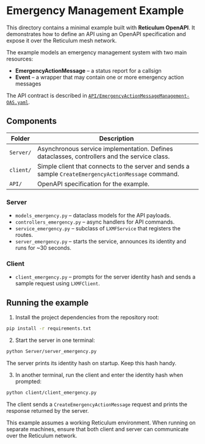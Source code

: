 # Emergency Management Example

This directory contains a minimal example built with **Reticulum OpenAPI**. It demonstrates how to define an API using an OpenAPI specification and expose it over the Reticulum mesh network.

The example models an emergency management system with two main resources:

* **EmergencyActionMessage** – a status report for a callsign
* **Event** – a wrapper that may contain one or more emergency action messages

The API contract is described in [`API/EmergencyActionMessageManagement-OAS.yaml`](API/EmergencyActionMessageManagement-OAS.yaml).

## Components

| Folder | Description |
|-------|-------------|
| `Server/` | Asynchronous service implementation. Defines dataclasses, controllers and the service class. |
| `client/` | Simple client that connects to the server and sends a sample `CreateEmergencyActionMessage` command. |
| `API/` | OpenAPI specification for the example. |

### Server
- `models_emergency.py` – dataclass models for the API payloads.
- `controllers_emergency.py` – async handlers for API commands.
- `service_emergency.py` – subclass of `LXMFService` that registers the routes.
- `server_emergency.py` – starts the service, announces its identity and runs for ~30 seconds.

### Client
- `client_emergency.py` – prompts for the server identity hash and sends a sample request using `LXMFClient`.

## Running the example

1. Install the project dependencies from the repository root:

```bash
pip install -r requirements.txt
```

2. Start the server in one terminal:

```bash
python Server/server_emergency.py
```

   The server prints its identity hash on startup. Keep this hash handy.

3. In another terminal, run the client and enter the identity hash when prompted:

```bash
python client/client_emergency.py
```

The client sends a `CreateEmergencyActionMessage` request and prints the response returned by the server.

This example assumes a working Reticulum environment. When running on separate machines, ensure that both client and server can communicate over the Reticulum network.
